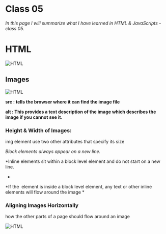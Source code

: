 # Class 05
*In this page I will summarize what I have learned in HTML & JavaScripts - class 05.*

# HTML

![HTML](https://static.raymondcamden.com/images/logo-html.png)

## Images


![HTML](https://www.shellblack.com/SFDC/wp-content/uploads/2010/07/Adding-Image-Tag-to-HTML-Email_XXXX.png)


**src : tells the browser where it can find the image file**

**alt : This provides a text description of the image which describes the image if you cannot see it.**

### Height & Width of Images:

img element use two other attributes
that specify its size 

*Block elements always appear on a new line.*

*Inline elements sit within a
block level element and do not
start on a new line.

*

*If the <img> element is inside a
block level element, any text or
other inline elements will flow
around the image *

### Aligning Images Horizontally

 how the other parts of a page should flow around an image
 
 ![HTML](/k)

 
 
